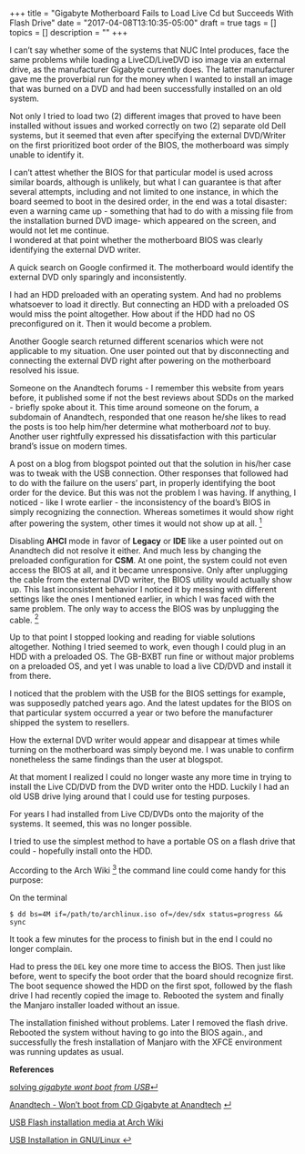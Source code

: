 +++
title = "Gigabyte Motherboard Fails to Load Live Cd but Succeeds With Flash Drive"
date = "2017-04-08T13:10:35-05:00"
draft = true
tags = []
topics = []
description = ""
+++
<p>I can’t say whether some of the systems that NUC Intel produces, face the same problems while loading a LiveCD/LiveDVD iso image via an external drive, as the manufacturer Gigabyte currently does. The latter manufacturer gave me the proverbial run for the money when I wanted to install an image that was burned on a DVD and had been successfully installed on an old system.</p>

<p>Not only I tried to load two (2) different images that proved to have been installed without issues and worked correctly on two (2) separate old Dell systems, but it seemed that even after specifying the external DVD/Writer on the first prioritized boot order of the BIOS, the motherboard was simply unable to identify it.</p>

<p>I can’t attest whether the BIOS for that particular model is used across similar boards, although is unlikely, but what I can guarantee is that after several attempts, including and not limited to one instance, in which the board seemed to boot in the desired order, in the end was a total disaster: even a warning came up - something that had to do with a missing file from the installation burned DVD image- which appeared on the screen, and would not let me continue.<br>
I wondered at that point whether the motherboard BIOS was clearly identifying the external DVD writer.</p>

<p>A quick search on Google confirmed it. The motherboard would identify the external DVD only sparingly and inconsistently.</p>

<p>I had an HDD preloaded with an operating system. And had no problems whatsoever to load it directly. But connecting an HDD with a preloaded OS would miss the point altogether. How about if the HDD had no OS preconfigured on it. Then it would become a problem.</p>

<p>Another Google search returned different scenarios which were not applicable to my situation.
One user pointed out that by disconnecting and connecting the external DVD right after powering on the motherboard resolved his issue.</p>

<p>Someone on the Anandtech forums - I remember this website from years before, it published some if not the best reviews about SDDs on the marked - briefly spoke about it. This time around someone on the forum, a subdomain of Anandtech, responded that one reason he/she likes to read the posts is too help him/her determine what motherboard <em>not</em> to buy. Another user rightfully expressed his dissatisfaction with this particular brand’s issue on modern times.</p>

<p>A post on a blog from blogspot pointed out that the solution in his/her case was to tweak with the USB connection. Other responses that followed had to do with the failure on the users’ part, in properly identifying the boot order for the device. But this was not the problem I was having. If anything, I noticed - like I wrote earlier - the inconsistency of the board’s BIOS in simply recognizing the connection. Whereas sometimes it would show right after powering the system, other times it would not show up at all. <a href="#blogspot"><sup id="blogref">1</sup></a></p>

<p>Disabling <strong>AHCI</strong> mode in favor of <strong>Legacy</strong> or <strong>IDE</strong> like a user pointed out on Anandtech did not resolve it either. And much less by changing the preloaded configuration for <strong>CSM</strong>. At one point, the system could not even access the BIOS at all, and it became unresponsive. Only after unplugging the cable from the external DVD writer, the BIOS utility would actually show up. This last inconsistent behavior I noticed it by messing with different settings like the ones I mentioned earlier, in which I was faced with the same problem. The only way to access the BIOS was by unplugging the cable. <a href="#anand"><sup id="anandref">2</sup></a></p>

<p>Up to that point I stopped looking and reading for viable solutions altogether. Nothing I tried seemed to work, even though I could plug in an HDD with a preloaded OS. The GB-BXBT run fine or without major problems on a preloaded OS, and yet I was unable to load a live CD/DVD and install it from there.</p>

<p>I noticed that the problem with the USB for the BIOS settings for example, was supposedly patched years ago. And the latest updates for the BIOS on that particular system occurred a year or two before the manufacturer shipped the system to resellers.</p>

<p>How the external DVD writer would appear and disappear at times while turning on the motherboard was simply beyond me. I was unable to confirm nonetheless the same findings than the user at blogspot.</p>

<p>At that moment I realized I could no longer waste any more time in trying to install the Live CD/DVD from the DVD writer onto the HDD. Luckily I had an old USB drive lying around that I could use for testing purposes.</p>

<p>For years I had installed from Live CD/DVDs onto the majority of the systems. It seemed, this was no longer possible.</p>

<p>I tried to use the simplest method to have a portable OS on a flash drive that could - hopefully install onto the HDD.</p>

<p>According to the Arch Wiki <a href="#dd"><sup id="ddref">3</sup></a> the command line could come handy for this purpose:</p>

<p>On the terminal</p>

<pre><code>$ dd bs=4M if=/path/to/archlinux.iso of=/dev/sdx status=progress &amp;&amp; sync
</code></pre>

<p>It took a few minutes for the process to finish but in the end I could no longer complain.</p>

<p>Had to press the <code>DEL</code> key one more time to access the BIOS. Then just like before, went to specify the boot order that the board should recognize first. The boot sequence showed the HDD on the first spot, followed by the flash drive I had recently copied the image to. Rebooted the system and finally the Manjaro installer loaded without an issue.</p>

<p>The installation finished without problems. Later I removed the flash drive. Rebooted the system without having to go into the BIOS again., and successfully the fresh installation of Manjaro with the XFCE environment was running updates as usual.</p>

<p><strong>References</strong></p>

<p><a name="blogspot"></a><a href="http://chromasoft.blogspot.com/2010/10/solving-dreaded-gigabyte-wont-boot-from.html" target="_blank">solving <em>gigabyte wont boot from USB</em></a><a href="#blogref">&crarr;</a></p>

<p><a name="anand"></a><a href="https://forums.anandtech.com/threads/dreaded-wont-boot-from-cd-problem-gigabyte-mb-stumped-and-in-need-of-help.2400256" target="_blank">Anandtech - Won’t boot from CD Gigabyte at Anandtech</a>  <a href="#anandref">&crarr;</a></p>

<p><a href="https://wiki.archlinux.org/index.php/USB_flash_installation_media#Using_dd" target="_blank">USB Flash installation media at Arch Wiki</a></p>

<p><a name="dd"></a><a href="https://wiki.archlinux.org/index.php/USB_flash_installation_media#In_GNU.2FLinux" target="_blank">USB Installation in GNU/Linux</a><a href="#ddref"> ↩︎</a></p>

